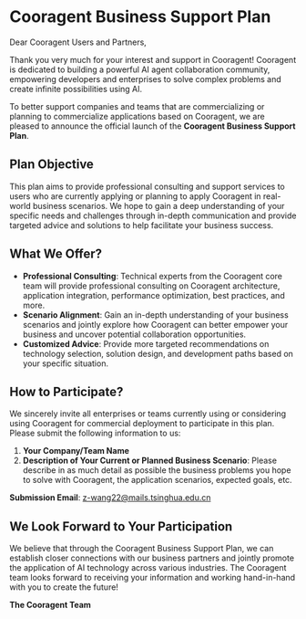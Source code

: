 # Cooragent Business Support Plan

Dear Cooragent Users and Partners,

Thank you very much for your interest and support in Cooragent! Cooragent is dedicated to building a powerful AI agent collaboration community, empowering developers and enterprises to solve complex problems and create infinite possibilities using AI.

To better support companies and teams that are commercializing or planning to commercialize applications based on Cooragent, we are pleased to announce the official launch of the **Cooragent Business Support Plan**.

## Plan Objective

This plan aims to provide professional consulting and support services to users who are currently applying or planning to apply Cooragent in real-world business scenarios. We hope to gain a deep understanding of your specific needs and challenges through in-depth communication and provide targeted advice and solutions to help facilitate your business success.

## What We Offer?

*   **Professional Consulting**: Technical experts from the Cooragent core team will provide professional consulting on Cooragent architecture, application integration, performance optimization, best practices, and more.
*   **Scenario Alignment**: Gain an in-depth understanding of your business scenarios and jointly explore how Cooragent can better empower your business and uncover potential collaboration opportunities.
*   **Customized Advice**: Provide more targeted recommendations on technology selection, solution design, and development paths based on your specific situation.

## How to Participate?

We sincerely invite all enterprises or teams currently using or considering using Cooragent for commercial deployment to participate in this plan. Please submit the following information to us:

1.  **Your Company/Team Name**
2.  **Description of Your Current or Planned Business Scenario**: Please describe in as much detail as possible the business problems you hope to solve with Cooragent, the application scenarios, expected goals, etc.

**Submission Email**: z-wang22@mails.tsinghua.edu.cn

## We Look Forward to Your Participation

We believe that through the Cooragent Business Support Plan, we can establish closer connections with our business partners and jointly promote the application of AI technology across various industries. The Cooragent team looks forward to receiving your information and working hand-in-hand with you to create the future!

**The Cooragent Team**